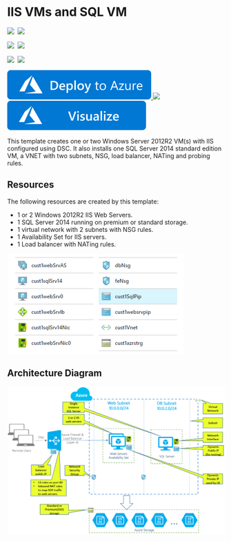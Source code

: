# IIS VMs and SQL VM

<IMG SRC="https://azurequickstartsservice.blob.core.windows.net/badges/iis-2vm-sql-1vm/PublicLastTestDate.svg" />&nbsp;
<IMG SRC="https://azurequickstartsservice.blob.core.windows.net/badges/iis-2vm-sql-1vm/PublicDeployment.svg" />&nbsp;

<IMG SRC="https://azurequickstartsservice.blob.core.windows.net/badges/iis-2vm-sql-1vm/FairfaxLastTestDate.svg" />&nbsp;
<IMG SRC="https://azurequickstartsservice.blob.core.windows.net/badges/iis-2vm-sql-1vm/FairfaxDeployment.svg" />&nbsp;

<IMG SRC="https://azurequickstartsservice.blob.core.windows.net/badges/iis-2vm-sql-1vm/BestPracticeResult.svg" />&nbsp;
<IMG SRC="https://azurequickstartsservice.blob.core.windows.net/badges/iis-2vm-sql-1vm/CredScanResult.svg" />&nbsp;

<a href="https://portal.azure.com/#create/Microsoft.Template/uri/https%3A%2F%2Fraw.githubusercontent.com%2Fazure%2Fazure-quickstart-templates%2Fmaster%2Fiis-2vm-sql-1vm%2Fazuredeploy.json" target="_blank">
    <img src="https://raw.githubusercontent.com/Azure/azure-quickstart-templates/master/1-CONTRIBUTION-GUIDE/images/deploytoazure.svg?sanitize=true" />
</a>
<a href="https://portal.azure.us/#create/Microsoft.Template/uri/https%3A%2F%2Fraw.githubusercontent.com%2Fazure%2Fazure-quickstart-templates%2Fmaster%2Fiis-2vm-sql-1vm%2Fazuredeploy.json" target="_blank">
    <img src="http://azuredeploy.net/AzureGov.png" />
</a>
<a href="http://armviz.io/#/?load=https%3A%2F%2Fraw.githubusercontent.com%2FAzure%2Fazure-quickstart-templates%2Fmaster%2Fiis-2vm-sql-1vm%2Fazuredeploy.json" target="_blank">
    <img src="https://raw.githubusercontent.com/Azure/azure-quickstart-templates/master/1-CONTRIBUTION-GUIDE/images/visualizebutton.svg?sanitize=true"/>
</a>

This template creates one or two Windows Server 2012R2 VM(s) with IIS configured using DSC. It also installs one SQL Server 2014 standard edition VM, a VNET with two subnets, NSG, load balancer, NATing and probing rules.

## Resources
The following resources are created by this template:
- 1 or 2 Windows 2012R2 IIS Web Servers.
- 1 SQL Server 2014 running on premium or standard storage.
- 1 virtual network with 2 subnets with NSG rules.
- 1 Availability Set for IIS servers.
- 1 Load balancer with NATing rules.

<img src="https://raw.githubusercontent.com/Azure/azure-quickstart-templates/master/iis-2vm-sql-1vm/images/resources.png" />


## Architecture Diagram
<img src="https://raw.githubusercontent.com/Azure/azure-quickstart-templates/master/iis-2vm-sql-1vm/images/architecture.png" />


